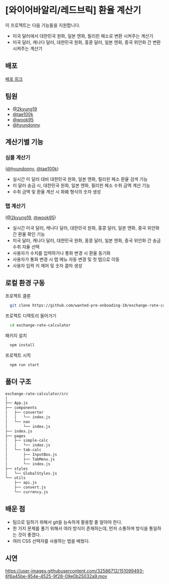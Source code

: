 # [와이어바알리/레드브릭] 환율 계산기

이 프로젝트는 다음 기능들을 지원합니다.

- 미국 달러에서 대한민국 원화, 일본 엔화, 필리핀 페소로 변환 시켜주는 계산기
- 미국 달러, 캐나다 달러, 대한민국 원화, 홍콩 달러, 일본 엔화, 중국 위안화 간 변환 시켜주는 계산기

## 배포

[배포 링크](http://wanted-team-10-calculator.s3-website-us-east-1.amazonaws.com/simple)

## 팀원

- [@2kyung19](https://github.com/2kyung19)
- [@tae100k](https://github.com/tae100k)
- [@wook95](https://github.com/wook95)
- [@hyundonny](https://github.com/hyundonny)

## 계산기별 기능

### 심플 계산기

([@hyundonny](https://github.com/hyundonny), [@tae100k](https://github.com/tae100k))

- 실시간 미 달러 대비 대한민국 원화, 일본 엔화, 필리핀 페소 환율 검색 기능
- 미 달러 송금 시, 대한민국 원화, 일본 엔화, 필리핀 페소 수취 금액 계산 기능
- 수취 금액 및 환율 계산 시 화폐 형식의 숫자 생성

### 탭 계산기

([@2kyung19](https://github.com/2kyung19), [@wook95](https://github.com/wook95))

- 실시간 미국 달러, 캐나다 달러, 대한민국 원화, 홍콩 달러, 일본 엔화, 중국 위안화 간 환율 확인 기능
- 미국 달러, 캐나다 달러, 대한민국 원화, 홍콩 달러, 일본 엔화, 중국 위안화 간 송금 수취 자율 선택
- 사용자가 수치를 입력하거나 통화 변경 시 환율 동기화
- 사용자가 통화 변경 시 탭 메뉴 자동 변경 및 첫 탭으로 이동
- 사용자 입력 키 제어 및 숫자 콤마 생성

## 로컬 환경 구동

프로젝트 클론

```bash
  git clone https://github.com/wanted-pre-onboading-10/exchange-rate-calculator
```

프로젝트 디렉토리 들어가기

```bash
  cd exchange-rate-calculator
```

패키지 설치

```bash
  npm install
```

프로젝트 시작

```bash
  npm run start
```

## 폴더 구조

```bash
exchange-rate-calculator/src
│
├── App.js
├── components
│   ├── converter
│   │   └── index.js
│   └── nav
│       └── index.js
├── index.js
├── pages
│   ├── simple-calc
│   │   └── index.js
│   └── tab-calc
│       ├── InputBox.js
│       ├── TabMenu.js
│       └── index.js
├── styles
│   └── GlobalStyles.js
└── utils
    ├── api.js
    ├── convert.js
    └── currency.js
```

## 배운 점

- 팀으로 일하기 위해서 git을 능숙하게 활용할 줄 알아야 한다.
- 한 가지 문제를 풀기 위해서 여러 방식이 존재하는데, 먼저 소통하며 방식을 통일하는 것이 좋겠다.
- 여러 CSS 선택자를 사용하는 법을 배웠다.

## 시연

https://user-images.githubusercontent.com/32586712/151099493-6f6a45be-954e-4525-9f28-09e0b25032a9.mov
